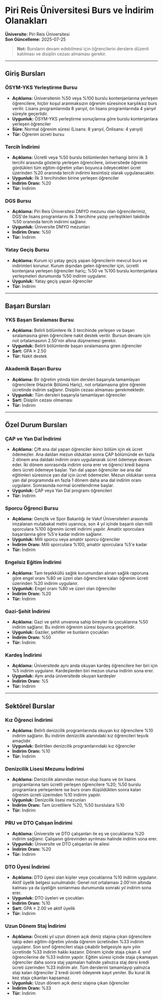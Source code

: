# Piri Reis Üniversitesi Burs ve İndirim Olanakları

**Üniversite:** Piri Reis Üniversitesi  
**Son Güncelleme:** 2025-07-25

> **Not:** Bursların devam edebilmesi için öğrencilerin derslere düzenli katılması ve disiplin cezası almaması gerekir.

---

## Giriş Bursları

### ÖSYM-YKS Yerleştirme Bursu
- **Açıklama:** Üniversitenin %50 veya %100 burslu kontenjanlarına yerleşen öğrencilere, hiçbir koşul aranmaksızın öğrenim süresince karşılıksız burs verilir. Lisans programlarında 8 yarıyıl, ön lisans programlarında 4 yarıyıl süreyle geçerlidir.
- **Uygunluk:** ÖSYM-YKS yerleştirme sonuçlarına göre burslu kontenjanlara yerleşen öğrenciler
- **Süre:** Normal öğrenim süresi (Lisans: 8 yarıyıl, Önlisans: 4 yarıyıl)
- **Tür:** Öğrenim ücreti bursu

### Tercih İndirimi
- **Açıklama:** Ücretli veya %50 burslu bölümlerden herhangi birini ilk 3 tercihi arasında gösterip yerleşen öğrencilere, üniversitede öğrenim gördükleri tüm eğitim-öğretim yılları boyunca ödeyecekleri ücret üzerinden %20 oranında tercih indirimi kesintisiz olarak uygulanacaktır.
- **Uygunluk:** İlk 3 tercihinden birine yerleşen öğrenciler
- **İndirim Oranı:** %20
- **Tür:** İndirim

### DGS Bursu
- **Açıklama:** Piri Reis Üniversitesi DMYO mezunu olan öğrencilerimiz, DGS'de lisans programlarını ilk 3 tercihine yazıp yerleştikleri takdirde %50 oranında tercih indirimi sağlanır.
- **Uygunluk:** Üniversite DMYO mezunları
- **İndirim Oranı:** %50
- **Tür:** İndirim

### Yatay Geçiş Bursu
- **Açıklama:** Kurum içi yatay geçiş yapan öğrencilerin mevcut burs ve indirimleri korunur. Kurum dışından gelen öğrenciler için, ücretli kontenjana yerleşen öğrenciler hariç; %50 ve %100 burslu kontenjanlara yerleşmeleri durumunda %50 indirim uygulanır.
- **Uygunluk:** Yatay geçiş yapan öğrenciler
- **Tür:** İndirim

---

## Başarı Bursları

### YKS Başarı Sıralaması Bursu
- **Açıklama:** Belirli bölümlere ilk 3 tercihinde yerleşen ve başarı sıralamasına giren öğrencilere nakit destek verilir. Bursun devamı için not ortalamasının 2.50'nin altına düşmemesi gerekir.
- **Uygunluk:** Belirli bölümlerde başarı sıralamasına giren öğrenciler
- **Şart:** GPA ≥ 2.50
- **Tür:** Nakit destek

### Akademik Başarı Bursu
- **Açıklama:** Bir öğretim yılında tüm dersleri başarıyla tamamlayan öğrencilere (Hazırlık Bölümü Hariç), not ortalamasına göre öğrenim ücretinde indirim sağlanır. Disiplin cezası almaması gerekmektedir.
- **Uygunluk:** Tüm dersleri başarıyla tamamlayan öğrenciler
- **Şart:** Disiplin cezası olmaması
- **Tür:** İndirim

---

## Özel Durum Bursları

### ÇAP ve Yan Dal İndirimi
- **Açıklama:** Çift ana dal yapan öğrenciler ikinci bölüm için ek ücret ödemezler. Ana daldan mezun olduktan sonra ÇAP bölümünde en fazla 2 dönem ana daldaki indirim oranı uygulanarak ücret ödemeye devam eder. İki dönem sonrasında indirim sona erer ve öğrenci kredi başına ders ücreti ödemeye başlar. Yan dal yapan öğrenciler ise ana dal eğitimleri süresince yan dal için ücret ödemezler. Mezun olduktan sonra yan dal programında en fazla 1 dönem daha ana dal indirim oranı uygulanır. Sonrasında normal ücretlendirme başlar.
- **Uygunluk:** ÇAP veya Yan Dal programı öğrencileri
- **Tür:** İndirim

### Sporcu Öğrenci Bursu
- **Açıklama:** Gençlik ve Spor Bakanlığı ile Vakıf Üniversiteleri arasında imzalanan mutabakat metni uyarınca, son 4 yıl içinde başarılı olan milli sporculara %100 öğrenim ücreti indirimi yapılır. Amatör sporculara başarılarına göre %5'e kadar indirim sağlanır.
- **Uygunluk:** Milli sporcu veya amatör sporcu öğrenciler
- **İndirim Oranı:** Milli sporculara %100, amatör sporculara %5'e kadar
- **Tür:** İndirim

### Engelsiz Eğitim İndirimi
- **Açıklama:** Tam teşekküllü sağlık kurumundan alınan sağlık raporuna göre engel oranı %80 ve üzeri olan öğrencilere kalan öğrenim ücreti üzerinden %20 indirim uygulanır.
- **Uygunluk:** Engel oranı %80 ve üzeri olan öğrenciler
- **İndirim Oranı:** %20
- **Tür:** İndirim

### Gazi-Şehit İndirimi
- **Açıklama:** Gazi ve şehit unvanına sahip bireyler ile çocuklarına %50 indirim sağlanır. Bu indirim öğrenim süresi boyunca geçerlidir.
- **Uygunluk:** Gaziler, şehitler ve bunların çocukları
- **İndirim Oranı:** %50
- **Tür:** İndirim

### Kardeş İndirimi
- **Açıklama:** Üniversitede aynı anda okuyan kardeş öğrencilere her biri için %5 indirim uygulanır. Kardeşlerden biri mezun olursa indirim sona erer.
- **Uygunluk:** Aynı anda üniversitede okuyan kardeşler
- **İndirim Oranı:** %5
- **Tür:** İndirim

---

## Sektörel Burslar

### Kız Öğrenci İndirimi
- **Açıklama:** Belirli denizcilik programlarında okuyan kız öğrencilere %10 indirim sağlanır. Bu indirim denizcilik alanındaki kız öğrencileri teşvik amaçlıdır.
- **Uygunluk:** Belirtilen denizcilik programlarındaki kız öğrenciler
- **İndirim Oranı:** %10
- **Tür:** İndirim

### Denizcilik Lisesi Mezunu İndirimi
- **Açıklama:** Denizcilik alanından mezun olup lisans ve ön lisans programlarına tam ücretli yerleşen öğrencilere %20; %50 burslu programlara yerleşenlere ise burs oranı düşüldükten sonra kalan öğrenim ücreti üzerinden %10 indirim yapılır.
- **Uygunluk:** Denizcilik lisesi mezunları
- **İndirim Oranı:** Tam ücretlilere %20, %50 burslulara %10
- **Tür:** İndirim

### PRU ve DTO Çalışan İndirimi
- **Açıklama:** Üniversite ve DTO çalışanları ile eş ve çocuklarına %20 indirim sağlanır. Çalışanın görevinden ayrılması halinde indirim sona erer.
- **Uygunluk:** Üniversite ve DTO çalışanları ile ailesi
- **İndirim Oranı:** %20
- **Tür:** İndirim

### DTO Üyesi İndirimi
- **Açıklama:** DTO üyesi olan kişiler veya çocuklarına %10 indirim uygulanır. Aktif üyelik belgesi sunulmalıdır. Genel not ortalaması 2.00'nin altında kalması ya da üyeliğin sonlanması durumunda sonraki yıl indirim sona erer.
- **Uygunluk:** DTO üyeleri ve çocukları
- **İndirim Oranı:** %10
- **Şart:** GPA ≥ 2.00 ve aktif üyelik
- **Tür:** İndirim

### Uzun Dönem Staj İndirimi
- **Açıklama:** Önceki yıl uzun dönem açık deniz stajına çıkan öğrencilere takip eden eğitim-öğretim yılında öğrenim ücretinden %33 indirim uygulanır. Son sınıf öğrencileri staja çıkabilir belgesiyle aynı yılın ücretinde %33 indirim hakkı kazanır. Dönem içinde staja çıkan 4. sınıf öğrencilerine de %33 indirim yapılır. Eğitim süresi içinde staja çıkamayan öğrenciler daha sonra staj yapmaları halinde yalnızca staj dersi kredi ücreti üzerinden %33 indirim alır. Tüm derslerini tamamlayıp yalnızca stajı kalan öğrenciler 2 kredi ücreti ödeyerek kayıt yeniler. Bu kural ilk kez staja çıkanları kapsamaz.
- **Uygunluk:** Uzun dönem açık deniz stajına çıkan öğrenciler
- **İndirim Oranı:** %33
- **Tür:** İndirim